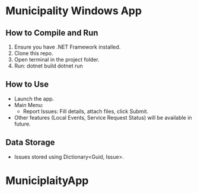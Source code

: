 # Municipality Windows App

## How to Compile and Run
1. Ensure you have .NET Framework installed.
2. Clone this repo.
3. Open terminal in the project folder.
4. Run:
   dotnet build
   dotnet run

## How to Use
- Launch the app.
- Main Menu:
  - Report Issues: Fill details, attach files, click Submit.
- Other features (Local Events, Service Request Status) will be available in future.

## Data Storage
- Issues stored using Dictionary<Guid, Issue>.
# MuniciplaityApp
